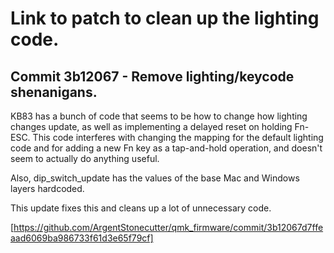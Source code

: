 # Link to patch to clean up the lighting code.

## Commit 3b12067 - Remove lighting/keycode shenanigans.

KB83 has a bunch of code that seems to be how to change how lighting changes update, as well as implementing a delayed reset on holding Fn-ESC. This code interferes with changing the mapping for the default lighting code and for adding a new Fn key as a tap-and-hold operation, and doesn't seem to actually do anything useful.

Also, dip_switch_update has the values of the base Mac and Windows layers hardcoded.

This update fixes this and cleans up a lot of unnecessary code.

[https://github.com/ArgentStonecutter/qmk_firmware/commit/3b12067d7ffeaad6069ba986733f61d3e65f79cf]
